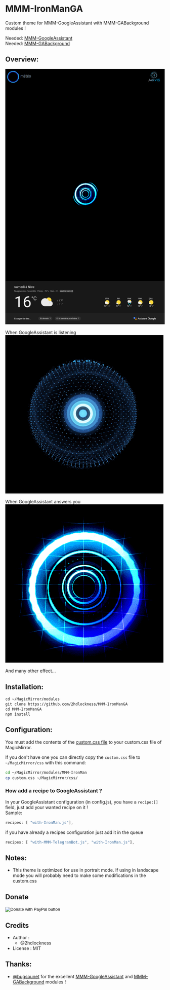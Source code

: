 # MMM-IronManGA
Custom theme for MMM-GoogleAssistant with MMM-GABackground modules !

Needed: [MMM-GoogleAssistant](https://github.com/bugsounet/MMM-GoogleAssistant)<br>
Needed: [MMM-GABackground](https://github.com/bugsounet/MMM-GABackground)

## Overview:

![](https://github.com/2hdlockness/MMM-IronManGA/blob/main/IronManGA/screenshot.png)

When GoogleAssistant is listening<br>
![](https://github.com/2hdlockness/MMM-IronManGA/blob/main/IronManGABA/listen.gif)

When GoogleAssistant answers you<br>
![](https://github.com/2hdlockness/MMM-IronManGA/blob/main/IronManGABA/reply.gif)

And many other effect...

## Installation:
```
cd ~/MagicMirror/modules
git clone https://github.com/2hdlockness/MMM-IronManGA
cd MMM-IronManGA
npm install
```

## Configuration:

You must add the contents of the [custom.css file](https://raw.githubusercontent.com/2hdlockness/MMM-IronManGA/main/custom.css) to your custom.css file of MagicMirror.

If you don't have one you can directly copy the `custom.css` file to `~/MagicMirror/css` with this command:
```sh
cd ~/MagicMirror/modules/MMM-IronMan
cp custom.css ~/MagicMirror/css/
```

### How add a recipe to GoogleAssistant ?

In your GoogleAssistant configuration (in config.js), you have a `recipe:[]` field, just add your wanted recipe on it !<br>
Sample:
```js
recipes: [ "with-IronMan.js"],
```
if you have already a recipes configuration just add it in the queue
```js
recipes: [ "with-MMM-TelegramBot.js", "with-IronMan.js"],
```
  
## Notes:
 * This theme is optimized for use in portrait mode. If using in landscape mode you will probably need to make some modifications in the custom.css

## Donate
<form action="https://www.paypal.com/donate" method="post" target="_top">
<input type="hidden" name="hosted_button_id" value="YQ3Z49NV5WP4C" />
<input type="image" src="https://www.paypalobjects.com/en_US/FR/i/btn/btn_donateCC_LG.gif" border="0" name="submit" title="PayPal - The safer, easier way to pay online!" alt="Donate with PayPal button" />
<img alt="" border="0" src="https://www.paypal.com/en_FR/i/scr/pixel.gif" width="1" height="1" />
</form>


## Credits
- Author :
  - @2hdlockness
- License : MIT

## Thanks:
 * [@bugsounet](https://github.com/bugsounet) for the excellent [MMM-GoogleAssistant](https://github.com/bugsounet/MMM-GoogleAssistant) and [MMM-GABackground](https://github.com/bugsounet/MMM-GABackground) modules !
